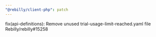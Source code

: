 ```yaml
---
"@rebilly/client-php": patch
---
```


fix(api-definitions): Remove unused trial-usage-limit-reached.yaml file Rebilly/rebilly#15258
